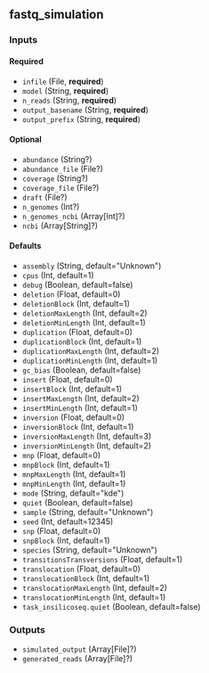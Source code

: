 
## fastq_simulation

### Inputs

#### Required

  * `infile` (File, **required**)
  * `model` (String, **required**)
  * `n_reads` (String, **required**)
  * `output_basename` (String, **required**)
  * `output_prefix` (String, **required**)

#### Optional

  * `abundance` (String?)
  * `abundance_file` (File?)
  * `coverage` (String?)
  * `coverage_file` (File?)
  * `draft` (File?)
  * `n_genomes` (Int?)
  * `n_genomes_ncbi` (Array[Int]?)
  * `ncbi` (Array[String]?)

#### Defaults

  * `assembly` (String, default="Unknown")
  * `cpus` (Int, default=1)
  * `debug` (Boolean, default=false)
  * `deletion` (Float, default=0)
  * `deletionBlock` (Int, default=1)
  * `deletionMaxLength` (Int, default=2)
  * `deletionMinLength` (Int, default=1)
  * `duplication` (Float, default=0)
  * `duplicationBlock` (Int, default=1)
  * `duplicationMaxLength` (Int, default=2)
  * `duplicationMinLength` (Int, default=1)
  * `gc_bias` (Boolean, default=false)
  * `insert` (Float, default=0)
  * `insertBlock` (Int, default=1)
  * `insertMaxLength` (Int, default=2)
  * `insertMinLength` (Int, default=1)
  * `inversion` (Float, default=0)
  * `inversionBlock` (Int, default=1)
  * `inversionMaxLength` (Int, default=3)
  * `inversionMinLength` (Int, default=2)
  * `mnp` (Float, default=0)
  * `mnpBlock` (Int, default=1)
  * `mnpMaxLength` (Int, default=1)
  * `mnpMinLength` (Int, default=1)
  * `mode` (String, default="kde")
  * `quiet` (Boolean, default=false)
  * `sample` (String, default="Unknown")
  * `seed` (Int, default=12345)
  * `snp` (Float, default=0)
  * `snpBlock` (Int, default=1)
  * `species` (String, default="Unknown")
  * `transitionsTransversions` (Float, default=1)
  * `translocation` (Float, default=0)
  * `translocationBlock` (Int, default=1)
  * `translocationMaxLength` (Int, default=2)
  * `translocationMinLength` (Int, default=1)
  * `task_insilicoseq.quiet` (Boolean, default=false)

### Outputs

  * `simulated_output` (Array[File]?)
  * `generated_reads` (Array[File]?)

